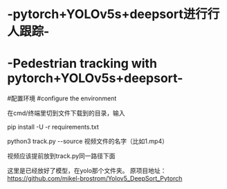 # -pytorch+YOLOv5s+deepsort进行行人跟踪-
# -Pedestrian tracking with pytorch+YOLOv5s+deepsort-

#配置环境
#configure the environment

在cmd/终端里切到文件下载到的目录，输入

pip install -U -r requirements.txt

python3 track.py --source 视频文件的名字（比如1.mp4）

视频应该提前放到track.py同一路径下面

这里是已经放好了模型，在yolo那个文件夹。
原项目地址：https://github.com/mikel-brostrom/Yolov5_DeepSort_Pytorch

